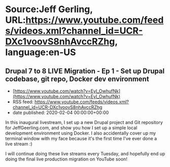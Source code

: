 # Source:Jeff Gerling, URL:https://www.youtube.com/feeds/videos.xml?channel_id=UCR-DXc1voovS8nhAvccRZhg, language:en-US

## Drupal 7 to 8 LIVE Migration - Ep 1 - Set up Drupal codebase, git repo, Docker dev environment
 - [https://www.youtube.com/watch?v=EyI_OwhufNk](https://www.youtube.com/watch?v=EyI_OwhufNk)
 - RSS feed: https://www.youtube.com/feeds/videos.xml?channel_id=UCR-DXc1voovS8nhAvccRZhg
 - date published: 2020-02-04 00:00:00+00:00

In this inaugural livestream, I set up a new Drupal project and Git repository for JeffGeerling.com, and show you how I set up a simple local development environment using Docker. I also accidentally cover up my terminal window with my face because it's the first time I've ever done a live stream :)

I will continue doing these live streams every Tuesday, and hopefully end up doing the final live production migration on YouTube soon!

